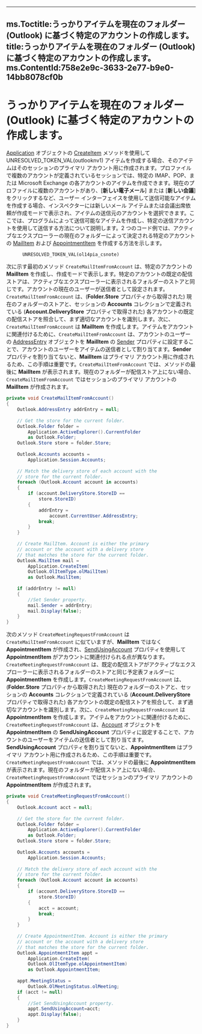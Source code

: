 

---
ms.Toctitle:うっかりアイテムを現在のフォルダー (Outlook) に基づく特定のアカウントの作成します。
title:うっかりアイテムを現在のフォルダー (Outlook) に基づく特定のアカウントの作成します。
ms.ContentId:758e2e9c-3633-2e77-b9e0-14bb8078cf0b
---
# うっかりアイテムを現在のフォルダー (Outlook) に基づく特定のアカウントの作成します。




[Application](797003e7-ecd1-eccb-eaaf-32d6ddde8348) オブジェクトの [CreateItem](e5fbf367-db16-5042-823e-68e6b805e612) メソッドを使用して UNRESOLVED_TOKEN_VAL(outlooknv1) アイテムを作成する場合、そのアイテムはそのセッションのプライマリ アカウント用に作成されます。プロファイルで複数のアカウントが定義されているセッションでは、特定の IMAP、POP、または Microsoft Exchange の各アカウントのアイテムを作成できます。現在のプロファイルに複数のアカウントがあり、[**新しい電子メール**] または [**新しい会議**] をクリックするなど、ユーザー インターフェイスを使用して送信可能なアイテムを作成する場合、インスペクターには新しいメール アイテムまたは会議出席依頼が作成モードで表示され、アイテムの送信元のアカウントを選択できます。ここでは、プログラムによって送信可能なアイテムを作成し、特定の送信アカウントを使用して送信する方法について説明します。2 つのコード例では、アクティブなエクスプローラーの現在のフォルダーによって決定される特定のアカウントの [MailItem](14197346-05d2-0250-fa4c-4a6b07daf25f) および [AppointmentItem](204a409d-654e-27aa-643a-8344c631b82d.md) を作成する方法を示します。




          UNRESOLVED_TOKEN_VAL(ol14pia_csnote)
        



次に示す最初のメソッド `CreateMailItemFromAccount` は、特定のアカウントの **MailItem** を作成し、作成モードで表示します。特定のアカウントの既定の配信ストアは、アクティブなエクスプローラーに表示されるフォルダーのストアと同じです。アカウントの現在のユーザーが送信者として設定されます。`CreateMailItemFromAccount` は、(**Folder.Store** プロパティから取得された) 現在のフォルダーのストアと、セッションの **Accounts** コレクションで定義されている (**Account.DeliveryStore** プロパティで取得された) 各アカウントの既定の配信ストアを照合して、まず適切なアカウントを識別します。次に、`CreateMailItemFromAccount` は **MailItem** を作成します。アイテムをアカウントに関連付けるために、`CreateMailItemFromAccount` は、アカウントのユーザーの [AddressEntry](d4a0a85e-8bab-bc56-57bc-d70c3c570c8e) オブジェクトを **MailItem** の [Sender](c8afc3f8-fbf5-73b4-43f3-800e18aabb93.md) プロパティに設定することで、アカウントのユーザーをアイテムの送信者として割り当てます。**Sender** プロパティを割り当てないと、**MailItem** はプライマリ アカウント用に作成されるため、この手順は重要です。`CreateMailItemFromAccount` では、メソッドの最後に **MailItem** が表示されます。現在のフォルダーが配信ストア上にない場合、`CreateMailItemFromAccount` ではセッションのプライマリ アカウントの **MailItem** が作成されます。

```csharp
private void CreateMailItemFromAccount() 
{ 
    Outlook.AddressEntry addrEntry = null; 
 
    // Get the store for the current folder. 
    Outlook.Folder folder = 
        Application.ActiveExplorer().CurrentFolder  
        as Outlook.Folder; 
    Outlook.Store store = folder.Store; 
     
    Outlook.Accounts accounts = 
        Application.Session.Accounts; 
 
    // Match the delivery store of each account with the  
    // store for the current folder. 
    foreach (Outlook.Account account in accounts) 
    { 
        if (account.DeliveryStore.StoreID ==  
            store.StoreID) 
        { 
            addrEntry = 
                account.CurrentUser.AddressEntry; 
            break; 
        } 
    } 
 
    // Create MailItem. Account is either the primary 
    // account or the account with a delivery store 
    // that matches the store for the current folder. 
    Outlook.MailItem mail = 
        Application.CreateItem( 
        Outlook.OlItemType.olMailItem) 
        as Outlook.MailItem; 
 
    if (addrEntry != null) 
    { 
        //Set Sender property. 
        mail.Sender = addrEntry; 
        mail.Display(false); 
    } 
} 

```




次のメソッド `CreateMeetingRequestFromAccount` は `CreateMailItemFromAccount` に似ていますが、**MailItem** ではなく **AppointmentItem** が作成され、[SendUsingAccount](c3a73b32-c2e1-cb32-35e3-e278f78700ad) プロパティを使用して **AppointmentItem** がアカウントに関連付けられる点が異なります。`CreateMeetingRequestFromAccount` は、既定の配信ストアがアクティブなエクスプローラーに表示されるフォルダーのストアと同じ予定表フォルダーに **AppointmentItem** を作成します。`CreateMeetingRequestFromAccount` は、(**Folder.Store** プロパティから取得された) 現在のフォルダーのストアと、セッションの **Accounts** コレクションで定義されている (**Account.DeliveryStore** プロパティで取得された) 各アカウントの既定の配信ストアを照合して、まず適切なアカウントを識別します。次に、`CreateMeetingRequestFromAccount` は **AppointmentItem** を作成します。アイテムをアカウントに関連付けるために、`CreateMeetingRequestFromAccount` は、[Account](f624438c-4e45-2822-18b6-bfe8074a33c0.md) オブジェクトを **AppointmentItem** の **SendUsingAccount** プロパティに設定することで、アカウントのユーザーをアイテムの送信者として割り当てます。**SendUsingAccount** プロパティを割り当てないと、**AppointmentItem** はプライマリ アカウント用に作成されるため、この手順は重要です。`CreateMeetingRequestFromAccount` では、メソッドの最後に **AppointmentItem** が表示されます。現在のフォルダーが配信ストア上にない場合、`CreateMeetingRequestFromAccount` ではセッションのプライマリ アカウントの **AppointmentItem** が作成されます。

```csharp
private void CreateMeetingRequestFromAccount() 
{ 
    Outlook.Account acct = null; 
 
    // Get the store for the current folder. 
    Outlook.Folder folder = 
        Application.ActiveExplorer().CurrentFolder 
        as Outlook.Folder; 
    Outlook.Store store = folder.Store; 
 
    Outlook.Accounts accounts = 
        Application.Session.Accounts; 
 
    // Match the delivery store of each account with the  
    // store for the current folder. 
    foreach (Outlook.Account account in accounts) 
    { 
        if (account.DeliveryStore.StoreID == 
            store.StoreID) 
        { 
            acct = account; 
            break; 
        } 
    } 
  
    // Create AppointmentItem. Account is either the primary 
    // account or the account with a delivery store 
    // that matches the store for the current folder. 
    Outlook.AppointmentItem appt = 
        Application.CreateItem( 
        Outlook.OlItemType.olAppointmentItem) 
        as Outlook.AppointmentItem; 
 
    appt.MeetingStatus =  
        Outlook.OlMeetingStatus.olMeeting; 
    if (acct != null) 
    { 
        //Set SendUsingAccount property. 
        appt.SendUsingAccount=acct; 
        appt.Display(false); 
    } 
} 

```



